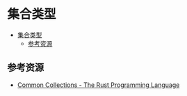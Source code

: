 # 集合类型

<!--ts-->
* [集合类型](#集合类型)
   * [参考资源](#参考资源)

<!-- Created by https://github.com/ekalinin/github-markdown-toc -->
<!-- Added by: kuanhsiaokuo, at: Tue Jun 21 18:56:39 CST 2022 -->

<!--te-->

## 参考资源
- [Common Collections - The Rust Programming Language](https://doc.rust-lang.org/book/ch08-00-common-collections.html)